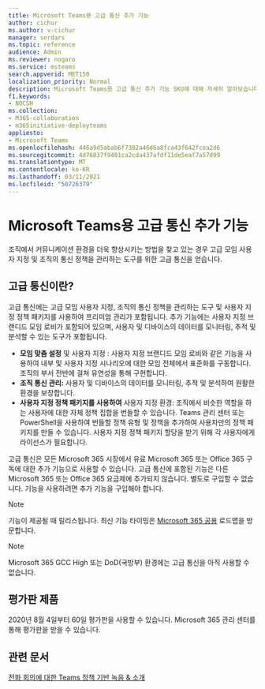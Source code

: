 ```yaml
---
title: Microsoft Teams용 고급 통신 추가 기능
author: cichur
ms.author: v-cichur
manager: serdars
ms.topic: reference
audience: Admin
ms.reviewer: nogaro
ms.service: msteams
search.appverid: MET150
localization_priority: Normal
description: Microsoft Teams용 고급 통신 추가 기능 SKU에 대해 자세히 알아보습니다.
f1.keywords:
- NOCSH
ms.collection:
- M365-collaboration
- m365initiative-deployteams
appliesto:
- Microsoft Teams
ms.openlocfilehash: 446a9d5abab6f7302a46d6a8fca43f642fcea2d6
ms.sourcegitcommit: 4d76837f9481ca2cda437afdf11de5eaf7a57d99
ms.translationtype: MT
ms.contentlocale: ko-KR
ms.lasthandoff: 03/11/2021
ms.locfileid: "50726379"
---
```

# <a name="advanced-communications-add-on-for-microsoft-teams"></a>Microsoft Teams용 고급 통신 추가 기능

조직에서 커뮤니케이션 환경을 더욱 향상시키는 방법을 찾고 있는 경우 고급 모임 사용자 지정 및 조직의 통신 정책을 관리하는 도구를 위한 고급 통신을 얻습니다.

## <a name="what-is-advanced-communications"></a>고급 통신이란?

고급 통신에는 고급 모임 사용자 지정, 조직의 통신 정책을 관리하는 도구 및 사용자 지정 정책 패키지를 사용하여 프리미엄 관리가 포함됩니다. 추가 기능에는 사용자 지정 브랜디드 모임 로비가 포함되어 있으며, 사용자 및 디바이스의 데이터를 모니터링, 추적 및 분석할 수 있는 도구가 포함됩니다.

- **모임 맞춤 설정** 및 사용자 지정 : 사용자 지정 브랜디드 모임 로비와 같은 기능을 사용하여 내부 및 사용자 지정 시나리오에 대한 모임 전체에서 표준화를 구동합니다. 조직의 부서 전반에 걸쳐 유연성을 통해 구현합니다.
- **조직 통신 관리:** 사용자 및 디바이스의 데이터를 모니터링, 추적 및 분석하여 원활한 환경을 보장합니다.
- **사용자 지정 정책 패키지를 사용하여** 사용자 지정 환경: 조직에서 비슷한 역할을 하는 사용자에 대한 자체 정책 집합을 번들할 수 있습니다. Teams 관리 센터 또는 PowerShell을 사용하여 번들할 정책 유형 및 정책을 추가하여 사용자만의 정책 패키지를 만들 수 있습니다. 사용자 지정 정책 패키지 할당을 받기 위해 각 사용자에게 라이선스가 필요합니다. 

고급 통신은 모든 Microsoft 365 시장에서 유료 Microsoft 365 또는 Office 365 구독에 대한 추가 기능으로 사용할 수 있습니다. 고급 통신에 포함된 기능은 다른 Microsoft 365 또는 Office 365 요금제에 추가되지 않습니다. 별도로 구입할 수 없습니다. 기능을 사용하려면 추가 기능을 구입해야 합니다.

> [!NOTE]
> 기능이 제공될 때 릴리스됩니다. 최신 기능 타이밍은 [Microsoft 365 공용](https://www.microsoft.com/microsoft-365/roadmap?filters=Microsoft%20Teams) 로드맵을 방문합니다.

> [!NOTE]
> Microsoft 365 GCC High 또는 DoD(국방부) 환경에는 고급 통신을 아직 사용할 수 없습니다.

## <a name="trial-offer"></a>평가판 제품

2020년 8월 4일부터 60일 평가판을 사용할 수 있습니다. Microsoft 365 관리 센터를 통해 평가판을 받을 수 있습니다.

## <a name="related-articles"></a>관련 문서

[전화 회의에 대한 Teams 정책 기반 녹음 & 소개](../teams-recording-policy.md)
